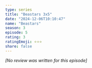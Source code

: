 ```yaml
---
type: series
title: "Beastars 3x5"
date: "2024-12-06T10:10:47"
name: "Beastars"
season: 3
episode: 5
rating: 3
ratingEmoji: ⭐️⭐️⭐️
share: false
---
```


*[No review was written for this episode]*
